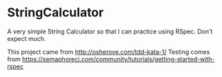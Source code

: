 # StringCalculator
A very simple String Calculator so that I can practice using RSpec. Don't expect much.

This project came from http://osherove.com/tdd-kata-1/
Testing comes from https://semaphoreci.com/community/tutorials/getting-started-with-rspec
